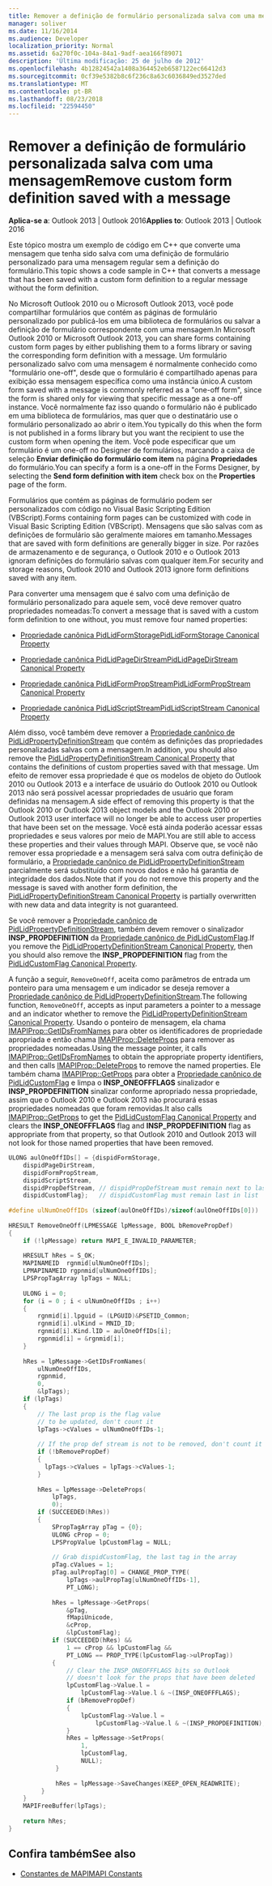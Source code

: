 ```yaml
---
title: Remover a definição de formulário personalizada salva com uma mensagem
manager: soliver
ms.date: 11/16/2014
ms.audience: Developer
localization_priority: Normal
ms.assetid: 6a270f0c-104a-84a1-9adf-aea166f89071
description: 'Última modificação: 25 de julho de 2012'
ms.openlocfilehash: 4b12824542a1408a364452eb6587122ec66412d3
ms.sourcegitcommit: 0cf39e5382b8c6f236c8a63c6036849ed3527ded
ms.translationtype: MT
ms.contentlocale: pt-BR
ms.lasthandoff: 08/23/2018
ms.locfileid: "22594450"
---
```

# <a name="remove-custom-form-definition-saved-with-a-message"></a><span data-ttu-id="dd751-103">Remover a definição de formulário personalizada salva com uma mensagem</span><span class="sxs-lookup"><span data-stu-id="dd751-103">Remove custom form definition saved with a message</span></span>
  
<span data-ttu-id="dd751-104">**Aplica-se a**: Outlook 2013 | Outlook 2016</span><span class="sxs-lookup"><span data-stu-id="dd751-104">**Applies to**: Outlook 2013 | Outlook 2016</span></span> 
  
<span data-ttu-id="dd751-105">Este tópico mostra um exemplo de código em C++ que converte uma mensagem que tenha sido salva com uma definição de formulário personalizado para uma mensagem regular sem a definição do formulário.</span><span class="sxs-lookup"><span data-stu-id="dd751-105">This topic shows a code sample in C++ that converts a message that has been saved with a custom form definition to a regular message without the form definition.</span></span>
  
<span data-ttu-id="dd751-106">No Microsoft Outlook 2010 ou o Microsoft Outlook 2013, você pode compartilhar formulários que contém as páginas de formulário personalizado por publicá-los em uma biblioteca de formulários ou salvar a definição de formulário correspondente com uma mensagem.</span><span class="sxs-lookup"><span data-stu-id="dd751-106">In Microsoft Outlook 2010 or Microsoft Outlook 2013, you can share forms containing custom form pages by either publishing them to a forms library or saving the corresponding form definition with a message.</span></span> <span data-ttu-id="dd751-107">Um formulário personalizado salvo com uma mensagem é normalmente conhecido como "formulário one-off", desde que o formulário é compartilhado apenas para exibição essa mensagem específica como uma instância único.</span><span class="sxs-lookup"><span data-stu-id="dd751-107">A custom form saved with a message is commonly referred as a "one-off form", since the form is shared only for viewing that specific message as a one-off instance.</span></span> <span data-ttu-id="dd751-108">Você normalmente faz isso quando o formulário não é publicado em uma biblioteca de formulários, mas quer que o destinatário use o formulário personalizado ao abrir o item.</span><span class="sxs-lookup"><span data-stu-id="dd751-108">You typically do this when the form is not published in a forms library but you want the recipient to use the custom form when opening the item.</span></span> <span data-ttu-id="dd751-109">Você pode especificar que um formulário é um one-off no Designer de formulários, marcando a caixa de seleção **Enviar definição do formulário com item** na página **Propriedades** do formulário.</span><span class="sxs-lookup"><span data-stu-id="dd751-109">You can specify a form is a one-off in the Forms Designer, by selecting the **Send form definition with item** check box on the **Properties** page of the form.</span></span> 
  
<span data-ttu-id="dd751-110">Formulários que contém as páginas de formulário podem ser personalizados com código no Visual Basic Scripting Edition (VBScript).</span><span class="sxs-lookup"><span data-stu-id="dd751-110">Forms containing form pages can be customized with code in Visual Basic Scripting Edition (VBScript).</span></span> <span data-ttu-id="dd751-111">Mensagens que são salvas com as definições de formulário são geralmente maiores em tamanho.</span><span class="sxs-lookup"><span data-stu-id="dd751-111">Messages that are saved with form definitions are generally bigger in size.</span></span> <span data-ttu-id="dd751-112">Por razões de armazenamento e de segurança, o Outlook 2010 e o Outlook 2013 ignoram definições do formulário salvas com qualquer item.</span><span class="sxs-lookup"><span data-stu-id="dd751-112">For security and storage reasons, Outlook 2010 and Outlook 2013 ignore form definitions saved with any item.</span></span>
  
<span data-ttu-id="dd751-113">Para converter uma mensagem que é salvo com uma definição de formulário personalizado para aquele sem, você deve remover quatro propriedades nomeadas:</span><span class="sxs-lookup"><span data-stu-id="dd751-113">To convert a message that is saved with a custom form definition to one without, you must remove four named properties:</span></span>
  
- [<span data-ttu-id="dd751-114">Propriedade canônica PidLidFormStorage</span><span class="sxs-lookup"><span data-stu-id="dd751-114">PidLidFormStorage Canonical Property</span></span>](pidlidformstorage-canonical-property.md)
    
- [<span data-ttu-id="dd751-115">Propriedade canônica PidLidPageDirStream</span><span class="sxs-lookup"><span data-stu-id="dd751-115">PidLidPageDirStream Canonical Property</span></span>](pidlidpagedirstream-canonical-property.md)
    
- [<span data-ttu-id="dd751-116">Propriedade canônica PidLidFormPropStream</span><span class="sxs-lookup"><span data-stu-id="dd751-116">PidLidFormPropStream Canonical Property</span></span>](pidlidformpropstream-canonical-property.md)
    
- [<span data-ttu-id="dd751-117">Propriedade canônica PidLidScriptStream</span><span class="sxs-lookup"><span data-stu-id="dd751-117">PidLidScriptStream Canonical Property</span></span>](pidlidscriptstream-canonical-property.md)
    
<span data-ttu-id="dd751-118">Além disso, você também deve remover a [Propriedade canônico de PidLidPropertyDefinitionStream](pidlidpropertydefinitionstream-canonical-property.md) que contém as definições das propriedades personalizadas salvas com a mensagem.</span><span class="sxs-lookup"><span data-stu-id="dd751-118">In addition, you should also remove the [PidLidPropertyDefinitionStream Canonical Property](pidlidpropertydefinitionstream-canonical-property.md) that contains the definitions of custom properties saved with that message.</span></span> <span data-ttu-id="dd751-119">Um efeito de remover essa propriedade é que os modelos de objeto do Outlook 2010 ou Outlook 2013 e a interface de usuário do Outlook 2010 ou Outlook 2013 não será possível acessar propriedades de usuário que foram definidas na mensagem.</span><span class="sxs-lookup"><span data-stu-id="dd751-119">A side effect of removing this property is that the Outlook 2010 or Outlook 2013 object models and the Outlook 2010 or Outlook 2013 user interface will no longer be able to access user properties that have been set on the message.</span></span> <span data-ttu-id="dd751-120">Você está ainda poderão acessar essas propriedades e seus valores por meio de MAPI.</span><span class="sxs-lookup"><span data-stu-id="dd751-120">You are still able to access these properties and their values through MAPI.</span></span> <span data-ttu-id="dd751-121">Observe que, se você não remover essa propriedade e a mensagem será salva com outra definição de formulário, a [Propriedade canônico de PidLidPropertyDefinitionStream](pidlidpropertydefinitionstream-canonical-property.md) parcialmente será substituído com novos dados e não há garantia de integridade dos dados.</span><span class="sxs-lookup"><span data-stu-id="dd751-121">Note that if you do not remove this property and the message is saved with another form definition, the [PidLidPropertyDefinitionStream Canonical Property](pidlidpropertydefinitionstream-canonical-property.md) is partially overwritten with new data and data integrity is not guaranteed.</span></span> 
  
<span data-ttu-id="dd751-122">Se você remover a [Propriedade canônico de PidLidPropertyDefinitionStream](pidlidpropertydefinitionstream-canonical-property.md), também devem remover o sinalizador **INSP_PROPDEFINITION** da [Propriedade canônico de PidLidCustomFlag](pidlidcustomflag-canonical-property.md).</span><span class="sxs-lookup"><span data-stu-id="dd751-122">If you remove the [PidLidPropertyDefinitionStream Canonical Property](pidlidpropertydefinitionstream-canonical-property.md), then you should also remove the **INSP_PROPDEFINITION** flag from the [PidLidCustomFlag Canonical Property](pidlidcustomflag-canonical-property.md).</span></span>
  
<span data-ttu-id="dd751-123">A função a seguir, `RemoveOneOff`, aceita como parâmetros de entrada um ponteiro para uma mensagem e um indicador se deseja remover a [Propriedade canônico de PidLidPropertyDefinitionStream](pidlidpropertydefinitionstream-canonical-property.md).</span><span class="sxs-lookup"><span data-stu-id="dd751-123">The following function,  `RemoveOneOff`, accepts as input parameters a pointer to a message and an indicator whether to remove the [PidLidPropertyDefinitionStream Canonical Property](pidlidpropertydefinitionstream-canonical-property.md).</span></span> <span data-ttu-id="dd751-124">Usando o ponteiro de mensagem, ela chama [IMAPIProp::GetIDsFromNames](imapiprop-getidsfromnames.md) para obter os identificadores de propriedade apropriada e então chama [IMAPIProp::DeleteProps](imapiprop-deleteprops.md) para remover as propriedades nomeadas.</span><span class="sxs-lookup"><span data-stu-id="dd751-124">Using the message pointer, it calls [IMAPIProp::GetIDsFromNames](imapiprop-getidsfromnames.md) to obtain the appropriate property identifiers, and then calls [IMAPIProp::DeleteProps](imapiprop-deleteprops.md) to remove the named properties.</span></span> <span data-ttu-id="dd751-125">Ele também chama [IMAPIProp::GetProps](imapiprop-getprops.md) para obter a [Propriedade canônico de PidLidCustomFlag](pidlidcustomflag-canonical-property.md) e limpa o **INSP\_ONEOFFFLAGS** sinalizador e **INSP_PROPDEFINITION** sinalizar conforme apropriado nessa propriedade, assim que o Outlook 2010 e Outlook 2013 não procurará essas propriedades nomeadas que foram removidas.</span><span class="sxs-lookup"><span data-stu-id="dd751-125">It also calls [IMAPIProp::GetProps](imapiprop-getprops.md) to get the [PidLidCustomFlag Canonical Property](pidlidcustomflag-canonical-property.md) and clears the **INSP\_ONEOFFFLAGS** flag and **INSP_PROPDEFINITION** flag as appropriate from that property, so that Outlook 2010 and Outlook 2013 will not look for those named properties that have been removed.</span></span> 
  
```cpp
ULONG aulOneOffIDs[] = {dispidFormStorage,  
    dispidPageDirStream, 
    dispidFormPropStream, 
    dispidScriptStream, 
    dispidPropDefStream, // dispidPropDefStream must remain next to last in list 
    dispidCustomFlag};   // dispidCustomFlag must remain last in list 
 
#define ulNumOneOffIDs (sizeof(aulOneOffIDs)/sizeof(aulOneOffIDs[0])) 
 
HRESULT RemoveOneOff(LPMESSAGE lpMessage, BOOL bRemovePropDef) 
{ 
    if (!lpMessage) return MAPI_E_INVALID_PARAMETER; 
     
    HRESULT hRes = S_OK; 
    MAPINAMEID  rgnmid[ulNumOneOffIDs]; 
    LPMAPINAMEID rgpnmid[ulNumOneOffIDs]; 
    LPSPropTagArray lpTags = NULL; 
 
    ULONG i = 0; 
    for (i = 0 ; i < ulNumOneOffIDs ; i++) 
    { 
        rgnmid[i].lpguid = (LPGUID)&PSETID_Common; 
        rgnmid[i].ulKind = MNID_ID; 
        rgnmid[i].Kind.lID = aulOneOffIDs[i]; 
        rgpnmid[i] = &rgnmid[i]; 
    } 
   
    hRes = lpMessage->GetIDsFromNames( 
        ulNumOneOffIDs, 
        rgpnmid, 
        0, 
        &lpTags); 
    if (lpTags) 
    { 
        // The last prop is the flag value  
        // to be updated, don't count it 
        lpTags->cValues = ulNumOneOffIDs-1; 
 
        // If the prop def stream is not to be removed, don't count it 
        if (!bRemovePropDef) 
        { 
          lpTags->cValues = lpTags->cValues-1; 
        } 
 
        hRes = lpMessage->DeleteProps( 
            lpTags, 
            0); 
        if (SUCCEEDED(hRes)) 
        { 
            SPropTagArray pTag = {0}; 
            ULONG cProp = 0; 
            LPSPropValue lpCustomFlag = NULL; 
 
            // Grab dispidCustomFlag, the last tag in the array 
            pTag.cValues = 1; 
            pTag.aulPropTag[0] = CHANGE_PROP_TYPE( 
                lpTags->aulPropTag[ulNumOneOffIDs-1], 
                PT_LONG); 
 
            hRes = lpMessage->GetProps( 
                &pTag, 
                fMapiUnicode, 
                &cProp, 
                &lpCustomFlag); 
            if (SUCCEEDED(hRes) &&  
                1 == cProp && lpCustomFlag &&  
                PT_LONG == PROP_TYPE(lpCustomFlag->ulPropTag)) 
            { 
                // Clear the INSP_ONEOFFFLAGS bits so Outlook  
                // doesn't look for the props that have been deleted 
                lpCustomFlag->Value.l =  
                    lpCustomFlag->Value.l & ~(INSP_ONEOFFFLAGS); 
                if (bRemovePropDef) 
                { 
                    lpCustomFlag->Value.l =  
                        lpCustomFlag->Value.l & ~(INSP_PROPDEFINITION); 
                } 
                hRes = lpMessage->SetProps( 
                    1, 
                    lpCustomFlag, 
                    NULL); 
             } 
 
             hRes = lpMessage->SaveChanges(KEEP_OPEN_READWRITE); 
         } 
    } 
    MAPIFreeBuffer(lpTags); 
 
    return hRes; 
}
```

## <a name="see-also"></a><span data-ttu-id="dd751-126">Confira também</span><span class="sxs-lookup"><span data-stu-id="dd751-126">See also</span></span>

- [<span data-ttu-id="dd751-127">Constantes de MAPI</span><span class="sxs-lookup"><span data-stu-id="dd751-127">MAPI Constants</span></span>](mapi-constants.md)

